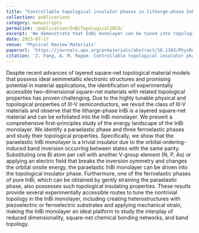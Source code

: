 ```yaml
---
title: "Controllable topological insulator phases in litharge-phase InBi monolayer"
collection: publications
category: manuscripts
permalink: /publication/InBiTopological2023/
excerpt: 'We demonstrate that InBi monolayer can be tuned into topological insulators by tuning the onsite potential and can be realized by applying out-of-plane electric field.'
date: 2023-07-17
venue: 'Physical Review Materials'
paperurl: 'https://journals.aps.org/prmaterials/abstract/10.1103/PhysRevMaterials.7.074202'
citation: 'Z. Fang, A. M. Rappe. Controllable topological insulator phases in litharge-phase InBi monolayer. Phys. Rev. Materials, 2023, 7, 074202.'
---
```

Despite recent advances of layered square-net topological material models that possess ideal semimetallic electronic structures and promising potential in material applications, the identification of experimentally accessible two-dimensional square-net materials with related topological properties has proven challenging. Due to the highly tunable physical and topological properties of III-V semiconductors, we revisit the class of III-V materials and observe that the litharge-phase InBi is a layered square-net material and can be exfoliated into the InBi monolayer. We present a comprehensive first-principles study of the energy landscape of the InBi monolayer. We identify a paraelastic phase and three ferroelastic phases and study their topological properties. Specifically, we show that the paraelastic InBi monolayer is a trivial insulator due to the orbital-ordering-induced band inversion occurring between states with the same parity. Substituting one Bi atom per cell with another V-group element (N, P, As) or applying an electric field that breaks the inversion symmetry and changes the orbital onsite energy, the paraelastic InBi monolayer can be driven into the topological insulator phase. Furthermore, one of the ferroelastic phases of pure InBi, which can be obtained by gently straining the paraelastic phase, also possesses such topological insulating properties. These results provide several experimentally accessible routes to tune the nontrivial topology in the InBi monolayer, including creating heterostructures with piezoelectric or ferroelectric substrates and applying mechanical strain, making the InBi monolayer an ideal platform to study the interplay of reduced dimensionality, square-net chemical bonding networks, and band topology.

